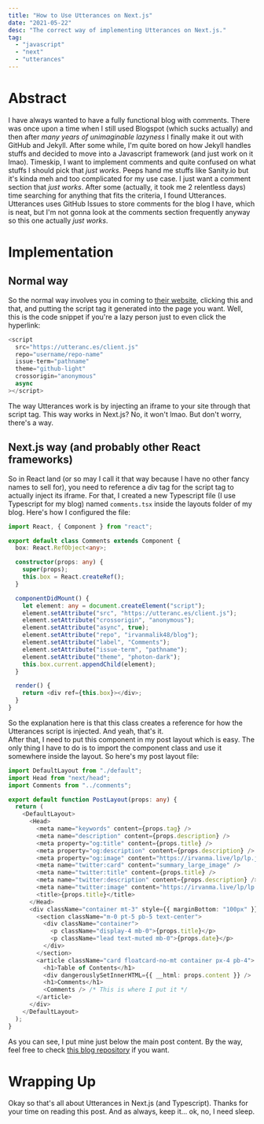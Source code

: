 ```yaml
---
title: "How to Use Utterances on Next.js"
date: "2021-05-22"
desc: "The correct way of implementing Utterances on Next.js."
tag:
  - "javascript"
  - "next"
  - "utterances"
---
```


# Abstract

I have always wanted to have a fully functional blog with comments. There was once upon a time when I still used Blogspot (which sucks actually) and then after _many years of unimaginable lazyness_ I finally make it out with GitHub and Jekyll. After some while, I'm quite bored on how Jekyll handles stuffs and decided to move into a Javascript framework (and just work on it lmao). Timeskip, I want to implement comments and quite confused on what stuffs I should pick that _just works_. Peeps hand me stuffs like Sanity.io but it's kinda meh and too complicated for my use case. I just want a comment section that _just works_. After some (actually, it took me 2 relentless days) time searching for anything that fits the criteria, I found Utterances. Utterances uses GitHub Issues to store comments for the blog I have, which is neat, but I'm not gonna look at the comments section frequently anyway so this one actually _just works_.

# Implementation

## Normal way

So the normal way involves you in coming to [their website](https://utteranc.es), clicking this and that, and putting the script tag it generated into the page you want. Well, this is the code snippet if you're a lazy person just to even click the hyperlink:

```js
<script
  src="https://utteranc.es/client.js"
  repo="username/repo-name"
  issue-term="pathname"
  theme="github-light"
  crossorigin="anonymous"
  async
></script>
```

The way Utterances work is by injecting an iframe to your site through that script tag. This way works in Next.js? No, it won't lmao. But don't worry, there's a way.

## Next.js way (and probably other React frameworks)

So in React land (or so may I call it that way because I have no other fancy names to sell for), you need to reference a div tag for the script tag to actually inject its iframe. For that, I created a new Typescript file (I use Typescript for my blog) named `comments.tsx` inside the layouts folder of my blog. Here's how I configured the file:

```ts
import React, { Component } from "react";

export default class Comments extends Component {
  box: React.RefObject<any>;

  constructor(props: any) {
    super(props);
    this.box = React.createRef();
  }

  componentDidMount() {
    let element: any = document.createElement("script");
    element.setAttribute("src", "https://utteranc.es/client.js");
    element.setAttribute("crossorigin", "anonymous");
    element.setAttribute("async", true);
    element.setAttribute("repo", "irvanmalik48/blog");
    element.setAttribute("label", "Comments");
    element.setAttribute("issue-term", "pathname");
    element.setAttribute("theme", "photon-dark");
    this.box.current.appendChild(element);
  }

  render() {
    return <div ref={this.box}></div>;
  }
}
```

So the explanation here is that this class creates a reference for how the Utterances script is injected. And yeah, that's it.  
After that, I need to put this component in my post layout which is easy. The only thing I have to do is to import the component class and use it somewhere inside the layout. So here's my post layout file:

```ts
import DefaultLayout from "./default";
import Head from "next/head";
import Comments from "../comments";

export default function PostLayout(props: any) {
  return (
    <DefaultLayout>
      <Head>
        <meta name="keywords" content={props.tag} />
        <meta name="description" content={props.description} />
        <meta property="og:title" content={props.title} />
        <meta property="og:description" content={props.description} />
        <meta property="og:image" content="https://irvanma.live/lp/lp.jpg" />
        <meta name="twitter:card" content="summary_large_image" />
        <meta name="twitter:title" content={props.title} />
        <meta name="twitter:description" content={props.description} />
        <meta name="twitter:image" content="https://irvanma.live/lp/lp.jpg" />
        <title>{props.title}</title>
      </Head>
      <div className="container mt-3" style={{ marginBottom: "100px" }}>
        <section className="m-0 pt-5 pb-5 text-center">
          <div className="container">
            <p className="display-4 mb-0">{props.title}</p>
            <p className="lead text-muted mb-0">{props.date}</p>
          </div>
        </section>
        <article className="card floatcard-no-mt container px-4 pb-4">
          <h1>Table of Contents</h1>
          <div dangerouslySetInnerHTML={{ __html: props.content }} />
          <h1>Comments</h1>
          <Comments /> /* This is where I put it */
        </article>
      </div>
    </DefaultLayout>
  );
}
```

As you can see, I put mine just below the main post content. By the way, feel free to check [this blog repository](https://github.com/irvanmalik48/blog) if you want.

# Wrapping Up

Okay so that's all about Utterances in Next.js (and Typescript). Thanks for your time on reading this post. And as always, keep it... ok, no, I need sleep.
